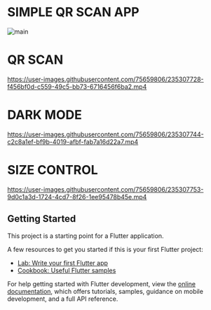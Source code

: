 # SIMPLE QR SCAN APP

![main](https://user-images.githubusercontent.com/75659806/235034933-aeb41195-3b6d-4935-a393-14a889bb5cb3.jpg)

# QR SCAN

https://user-images.githubusercontent.com/75659806/235307728-f456bf0d-c559-49c5-bb73-6716456f6ba2.mp4


# DARK MODE

https://user-images.githubusercontent.com/75659806/235307744-c2c8a1ef-bf9b-4019-afbf-fab7a16d22a7.mp4


# SIZE CONTROL

https://user-images.githubusercontent.com/75659806/235307753-9d0c1a3d-1724-4cd7-8f26-1ee95478b45e.mp4



## Getting Started

This project is a starting point for a Flutter application.

A few resources to get you started if this is your first Flutter project:

- [Lab: Write your first Flutter app](https://docs.flutter.dev/get-started/codelab)
- [Cookbook: Useful Flutter samples](https://docs.flutter.dev/cookbook)

For help getting started with Flutter development, view the
[online documentation](https://docs.flutter.dev/), which offers tutorials,
samples, guidance on mobile development, and a full API reference.
